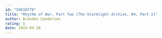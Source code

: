 ```yaml
---
id: "58610770"
title: "Rhythm of War, Part Two (The Stormlight Archive, #4, Part 2)"
author: Brandon Sanderson
rating: 5
date: 2023-04-30
---
```


	